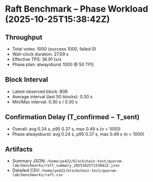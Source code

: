 # Raft Benchmark – Phase Workload (2025-10-25T15:38:42Z)

## Throughput
- Total votes: 1000 (success 1000, failed 0)
- Wall-clock duration: 27.09 s
- Effective TPS: 36.91 tx/s
- Phase plan: alwaysburst 1000 @ 50 TPS

## Block Interval
- Latest observed block: 806
- Average interval (last 50 blocks): 0.30 s
- Min/Max interval: 0.30 s / 0.30 s

## Confirmation Delay (T_confirmed − T_sent)
- Overall: avg 0.24 s, p95 0.37 s, max 0.49 s (n = 1000)
- Phase alwaysburst: avg 0.24 s, p95 0.37 s, max 0.49 s (n = 1000)

## Artifacts
- Summary JSON: `/home/ye422/blockchain-test/quorum-lab/benchmarks/raft_summary_20251025T153842Z.json`
- Detailed CSV: `/home/ye422/blockchain-test/quorum-lab/benchmarks/raft.csv`
